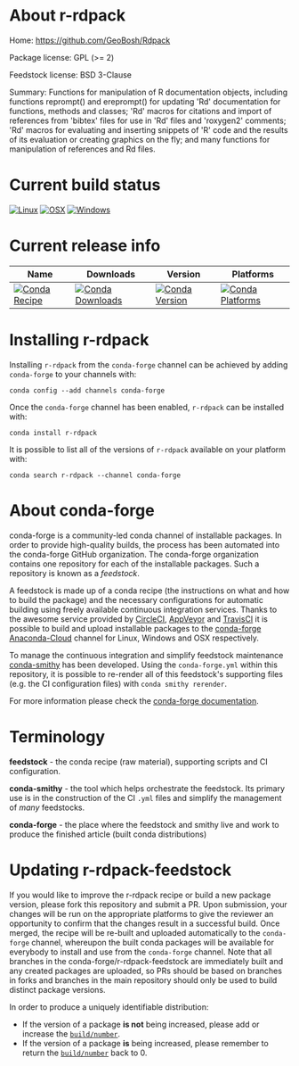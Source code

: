 About r-rdpack
==============

Home: https://github.com/GeoBosh/Rdpack

Package license: GPL (>= 2)

Feedstock license: BSD 3-Clause

Summary: Functions for manipulation of R documentation objects, including functions reprompt() and ereprompt() for updating 'Rd' documentation for functions, methods and classes; 'Rd' macros for citations and import of references from 'bibtex' files for use in 'Rd' files and 'roxygen2' comments; 'Rd' macros for evaluating and inserting snippets of 'R' code and the results of its evaluation or creating graphics on the fly; and many functions for manipulation of references and Rd files.



Current build status
====================

[![Linux](https://img.shields.io/circleci/project/github/conda-forge/r-rdpack-feedstock/master.svg?label=Linux)](https://circleci.com/gh/conda-forge/r-rdpack-feedstock)
[![OSX](https://img.shields.io/travis/conda-forge/r-rdpack-feedstock/master.svg?label=macOS)](https://travis-ci.org/conda-forge/r-rdpack-feedstock)
[![Windows](https://img.shields.io/appveyor/ci/conda-forge/r-rdpack-feedstock/master.svg?label=Windows)](https://ci.appveyor.com/project/conda-forge/r-rdpack-feedstock/branch/master)

Current release info
====================

| Name | Downloads | Version | Platforms |
| --- | --- | --- | --- |
| [![Conda Recipe](https://img.shields.io/badge/recipe-r--rdpack-green.svg)](https://anaconda.org/conda-forge/r-rdpack) | [![Conda Downloads](https://img.shields.io/conda/dn/conda-forge/r-rdpack.svg)](https://anaconda.org/conda-forge/r-rdpack) | [![Conda Version](https://img.shields.io/conda/vn/conda-forge/r-rdpack.svg)](https://anaconda.org/conda-forge/r-rdpack) | [![Conda Platforms](https://img.shields.io/conda/pn/conda-forge/r-rdpack.svg)](https://anaconda.org/conda-forge/r-rdpack) |

Installing r-rdpack
===================

Installing `r-rdpack` from the `conda-forge` channel can be achieved by adding `conda-forge` to your channels with:

```
conda config --add channels conda-forge
```

Once the `conda-forge` channel has been enabled, `r-rdpack` can be installed with:

```
conda install r-rdpack
```

It is possible to list all of the versions of `r-rdpack` available on your platform with:

```
conda search r-rdpack --channel conda-forge
```


About conda-forge
=================

conda-forge is a community-led conda channel of installable packages.
In order to provide high-quality builds, the process has been automated into the
conda-forge GitHub organization. The conda-forge organization contains one repository
for each of the installable packages. Such a repository is known as a *feedstock*.

A feedstock is made up of a conda recipe (the instructions on what and how to build
the package) and the necessary configurations for automatic building using freely
available continuous integration services. Thanks to the awesome service provided by
[CircleCI](https://circleci.com/), [AppVeyor](https://www.appveyor.com/)
and [TravisCI](https://travis-ci.org/) it is possible to build and upload installable
packages to the [conda-forge](https://anaconda.org/conda-forge)
[Anaconda-Cloud](https://anaconda.org/) channel for Linux, Windows and OSX respectively.

To manage the continuous integration and simplify feedstock maintenance
[conda-smithy](https://github.com/conda-forge/conda-smithy) has been developed.
Using the ``conda-forge.yml`` within this repository, it is possible to re-render all of
this feedstock's supporting files (e.g. the CI configuration files) with ``conda smithy rerender``.

For more information please check the [conda-forge documentation](https://conda-forge.org/docs/).

Terminology
===========

**feedstock** - the conda recipe (raw material), supporting scripts and CI configuration.

**conda-smithy** - the tool which helps orchestrate the feedstock.
                   Its primary use is in the construction of the CI ``.yml`` files
                   and simplify the management of *many* feedstocks.

**conda-forge** - the place where the feedstock and smithy live and work to
                  produce the finished article (built conda distributions)


Updating r-rdpack-feedstock
===========================

If you would like to improve the r-rdpack recipe or build a new
package version, please fork this repository and submit a PR. Upon submission,
your changes will be run on the appropriate platforms to give the reviewer an
opportunity to confirm that the changes result in a successful build. Once
merged, the recipe will be re-built and uploaded automatically to the
`conda-forge` channel, whereupon the built conda packages will be available for
everybody to install and use from the `conda-forge` channel.
Note that all branches in the conda-forge/r-rdpack-feedstock are
immediately built and any created packages are uploaded, so PRs should be based
on branches in forks and branches in the main repository should only be used to
build distinct package versions.

In order to produce a uniquely identifiable distribution:
 * If the version of a package **is not** being increased, please add or increase
   the [``build/number``](https://conda.io/docs/user-guide/tasks/build-packages/define-metadata.html#build-number-and-string).
 * If the version of a package **is** being increased, please remember to return
   the [``build/number``](https://conda.io/docs/user-guide/tasks/build-packages/define-metadata.html#build-number-and-string)
   back to 0.
